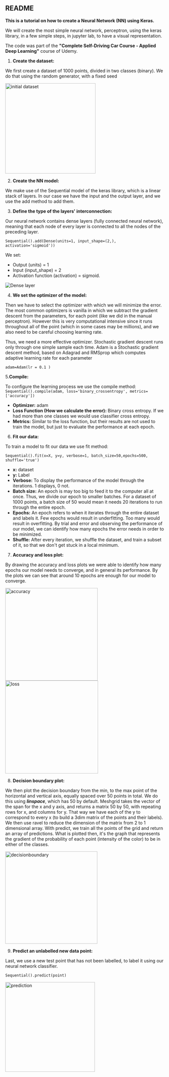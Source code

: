 ## README

**This is a tutorial on how to create a Neural Network (NN) using Keras.**

We will create the most simple neural network, perceptron, using the keras library, in a few simple steps, in jupyter lab, to have a visual representation.

The code was part of the **"Complete Self-Driving Car Course - Applied Deep Learning"** course of Udemy.

1. **Create the dataset:**

We first create a dataset of 1000 points, divided in two classes (binary). We do that using the random generator, with a fixed seed

<img width="285" alt="initial dataset" src="https://user-images.githubusercontent.com/34197007/79742695-85229c80-8303-11ea-9214-47eefd5dea3a.PNG">

2. **Create the NN model:**

We make use of the Sequential model of the keras library, which is a linear stack of layers.
In our case we have the input and the output layer, and we use the add method to add them.

3. **Define the type of the layers' interconnection:**

Our neural network contains dense layers (fully connected neural network), meaning that each node of every layer is connected to all the nodes of the preceding layer.

`Sequential().add(Dense(units=1, input_shape=(2,), activation='sigmoid'))`

We set:
- Output (units) = 1
- Input (input_shape) = 2
- Activation function (activation) = sigmoid.

![Dense layer](https://user-images.githubusercontent.com/34197007/79742693-848a0600-8303-11ea-98d9-b765ef365f33.png)

4. **We set the optimizer of the model:**

Then we have to select the optimizer with which we will minimize the error. The most common optimizers is vanilla in which we subtract the gradient descent from the parameters, for each point (like we did in the manual perceptron). However this is very computational intensive since it runs throughout all of the point (which in some cases may be millions), and we also need to be careful choosing learning rate.

 Thus, we need a more effective optimizer. Stochastic gradient descent runs only through one simple sample each time.
  Adam is a Stochastic gradient descent method, based on Adagrad and RMSprop which computes adaptive learning rate for each parameter

`adam=Adam(lr = 0.1 )`

5.**Compile:**

To configure the learning process we use the compile method:
`Sequential().compile(adam, loss='binary_crossentropy', metrics=['accuracy'])`
- **Optimizer:** adam
- **Loss Function (How we calculate the error):** Binary cross entropy. If we had more than one classes we would use classifier cross entropy.
- **Metrics:** Similar to the loss function, but their results are not used to train the model, but just to evaluate the performance at each epoch.

6. **Fit our data:**

To train a model to fit our data we use fit method:

`Sequential().fit(x=X, y=y, verbose=1, batch_size=50,epochs=500, shuffle='true')`
- **x:** dataset
- **y:** Label
- **Verbose:** To display the performance of the model through the iterations. 1 displays, 0 not.
- **Batch size:** An epoch is may too big to feed it to the computer all at once. Thus, we divide our epoch to smaller batches. For a dataset of 1000 points, a batch size of 50 would mean it needs 20 iterations
to run through the entire epoch.
- **Epochs:** An epoch refers to when it iterates through the entire dataset and labels it. Few epochs would result in underfitting. Too many would result in overfitting. By trial and error and observing the
performance of our model, we can identify how many epochs the error needs in order to be minimized.
- **Shuffle:** After every iteration, we shuffle the dataset, and train a subset of it, so that we don't get stuck in a local minimum.

7. **Accuracy and loss plot:**

By drawing the accuracy and loss plots we were able to identify how many epochs our model needs to converge, and in general its performance. By the plots we can see that around 10 epochs are enough for our model to converge.

<img width="292" alt="accuracy" src="https://user-images.githubusercontent.com/34197007/79742700-85bb3300-8303-11ea-8770-30f266b1caf1.PNG">

<img width="293" alt="loss" src="https://user-images.githubusercontent.com/34197007/79742696-85229c80-8303-11ea-99ee-ba50df1b9603.PNG">

8. **Decision boundary plot:**

We then plot the decision boundary from the min, to the max point of the horizontal and vertical axis, equally spaced over 50 points in total. We do this using ***linspace***, which has 50 by default. Meshgrid takes
the vector of the span for the x and y axis, and returns a matrix 50 by 50, with repeating rows for x, and columns for y. That way we have each of the y to correspond to every x (to build a 3dim matrix of the points and their labels).
We then use ravel to reduce the dimension of the matrix from 2 to 1 dimensional array.
With predict, we train all the points of the grid and return an array of predictions.
What is plotted then, it's the graph that represents the gradient of the probability of each point (intensity of the color) to be in either of the classes.

<img width="291" alt="decisionboundary" src="https://user-images.githubusercontent.com/34197007/79742691-83f16f80-8303-11ea-8f47-bad96669b2eb.PNG">

9. **Predict an unlabelled new data point:**

Last, we use a new test point that has not been labelled, to label it using our neural network classifier.

`Sequential().predict(point)`

<img width="283" alt="prediction" src="https://user-images.githubusercontent.com/34197007/79742697-85bb3300-8303-11ea-98ba-3a5536bdbbd1.PNG">
